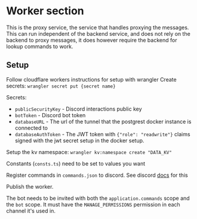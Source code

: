 # Worker section

This is the proxy service, the service that handles proxying the messages.  
This can run independent of the backend service, and does not rely on the backend to proxy messages,
it does however require the backend for lookup commands to work.

## Setup

Follow cloudflare workers instructions for setup with wrangler
Create secrets: `wrangler secret put {secret name}`

Secrets:

- `publicSecurityKey` - Discord interactions public key
- `botToken` - Discord bot token
- `databaseURL` - The url of the tunnel that the postgrest docker instance is connected to
- `databaseAuthToken` - The JWT token with `{"role": "readwrite"}` claims signed with the jwt secret setup in the docker setup.

Setup the kv namespace: `wrangler kv:namespace create "DATA_KV"`

Constants (`consts.ts`) need to be set to values you want

Register commands in `commands.json` to discord. See discord [docs](https://discord.dev) for this

Publish the worker.

The bot needs to be invited with both the `application.commands` scope and the `bot` scope. It must have the `MANAGE_PERMISSIONS` permission in each channel it's used in.
